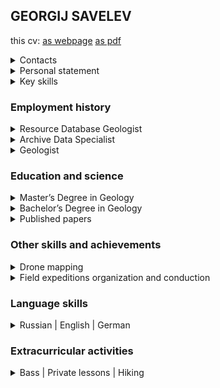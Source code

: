 <html>
<head>
<meta charset="utf-8">
<meta name="viewport" content="width=device-width, initial-scale=1.0">
<link rel="stylesheet" href="style.css">
</head>

## GEORGIJ SAVELEV

<span id="this_as_webpage">this cv: [as webpage](https://savelevgeo.github.io/SavelevGeo/)</span>
<span>[as pdf](https://github.com/SavelevGeo/SavelevGeo/blob/main/Georgij%20Savelev.pdf)</span>

<details class="contacts" id="contacts">
<summary>Contacts</summary>

- [savelevgeo.post@gmail.com](mailto:savelevgeo.post@gmail.com)
- [+79533473027](https://t.me/+79533473027)
- [Personal Website (Notion)][notion]
- [Xing][xing]
- [savelevgeo@GitHub][github]

</details>

<details id="personal_statement">
<summary>Personal statement</summary>

Motivated and experienced GIS professional with technical knowledge in ESRI ArcGIS and QGIS. Specializing in the development of web GIS solutions for geological projects, I am a Database Specialist skilled in collecting and analyzing geospatial data using advanced Geographic Information Systems (GIS) techniques.

I optimize the process by scripting in Python/VBA and running SQL queries for data tracking and geographic data manipulation. With five years of experience in the field, I have successfully completed numerous projects and delivered high-quality results, integrating GIS into geology.

</details>

<details>
<summary>Key skills</summary>

- ArcGIS, QGIS. Advanced&nbsp;GIS&nbsp;techniques
- Python3 scripting
  - pyqgis, arcpy, Fiona, geopandas, rasterio, GDAL
  - pandas, plotly, multiprocessing, FastAPI, uvicorn, requests, Google&nbsp;Colab ([pet&nbsp;project][ics_lookup])
  - tkinter, PyQt
- SQL queries within SQLite, GeoPackage, MS&nbsp;SQL&nbsp;Server, PostgreSQL, MS&nbsp;Access&nbsp;databases
- HTML, CSS, Javascript
  - Vue ([about&nbsp;sample&nbsp;app][about_gisogd]), Bootstrap
  - OpenLayers ([pet&nbsp;project][budiswebgeoref] - [source&nbsp;code][budiswebgeoref_sourcecode]), Leaflet, Mapbox ([pet&nbsp;project][geovacanciesmap])
- Cross-platform development with Apache&nbsp;Cordova ([pet&nbsp;project][ghandy])
- Spatial data analysis
- Drone Photogrammetry data processing

</details>

### Employment history

<details>
<summary>Resource Database Geologist</summary>

[Nordgold][nordgold] (Nordgold Management) &mdash; from 01.04.2024 to present

- Developed MSSQL database structure, speeding up the data upload process by 23%.
- Created a set of python scripts for data integrity checks, jupyter notebooks for data analysis and uploading.
- Set up a system of Power Query requests for data acquisition and management.
- Managed data collection and storage, ensuring data quality and accuracy.

</details>

<details>
<summary>Archive Data Specialist</summary>

[Polyus][polyus] (Polyus Geoservice) &mdash; from 15.06.2022 to 15.03.2024

- Implemented efficient data retrieval techniques to manage and organize geological research and literature data, resulting in a 45% reduction in search time for geologists
- Utilized ArcGIS-ESRI to analyze archive data for specified areas, showcasing GIS experience.
- Leveraged problem-solving skills and communication abilities to design visually appealing cartographic products, incorporating web-scraping and APIs for geographic data retrieval.
- Collaborated with a team, utilizing GIS expertise to enhance the data request process by creating user-friendly QGIS plugins and python scripts.
- Utilized GIS experience to create user-friendly database templates, manage geospatial data, and prepare base maps for field data collection using QField.
- Offered expert guidance to field geologists in QField and QGIS, facilitating precise geospatial data manipulation, cartographic outputs, and calculated rasters.
- Employed GIS software to accurately model drainage basins, utilizing geospatial applications for dataset creation and clear communication of results.

</details>

<details>
<summary>Geologist</summary>

[Geological Research Institute (VSEGEI)][vsegei], Methodic dep. (Saint-Petersburg, Russia), field work in Magadan region (north-eastern Asia) &mdash; from 01.11.2016 to 15.06.2022

- Conducted detailed analysis of remote sensing data, with a focus on satellite data, utilizing Python scripts for optimized work. Developed a standalone app, employing Python, to generate weather messages for SMS transmission to satellite phones.
- Demonstrated expertise in spatial analysis and cartography by creating and preparing various maps in ArcGIS and QGIS.
- Methodically organized and managed the GIS database, utilizing SQL for data storage.
- Proficient in Python for data analysis, utilizing it to enhance efficiency and accuracy
- Utilized CorelDraw, GIMP, and Inkscape for graphics creation
- Methodically organized data stored in MS Access databases using SQL, in Excel and Word documents with Python.
- Troubleshooting topology errors. Trained and consulted colleagues on GIS database management. Utilized 3D-visualization. Created technical reports.

</details>

### Education and science

<details>
<summary>Master’s Degree in Geology</summary>
   
[St. Petersburg state university, Institute of Earth sciences][spbu], Regional geology dep. &mdash; from 01.10.2016 to 15.06.2018

</details>

<details>
<summary>Bachelor’s Degree in Geology</summary>
   
[St. Petersburg state university, Institute of Earth sciences][spbu], Regional geology dep. &mdash; from 01.10.2012 to 15.06.2016

</details>

<details>
<summary>Published papers</summary>

- M. A. Shishkin (VSEGEI), S. I. Shkarubo (JSC MAGE),
  A. G. Konnov, G. V. Savel'ev (VSEGEI). Tectonics of the Polar Urals – Novaya Zemlya fold belts // [Regional Geology and Metallogeny, 2021. – № 86. – P. 5–10. – DOI: 10.52349/0869-7892_2021_86_05–10][vsegei_paper]
- Saldin V., Konnov Artem, Saveliev Georgiy. The Lower Permian Marine Succession of Pay-Khoy: Correlations and Problems in Stratigraphy // [Sedimentary Earth Systems: Stratigraphy, Geochronology, Petroleum Resources. PROCEEDINGS Kazan Golovkinsky Stratigraphic Meeting, 2019. – P. 218–222. – DOI: 10.26352/D924F5037][kazan_paper]

</details>

### Other skills and achievements

<details>
<summary>Drone mapping</summary>
   
* Demonstrated expertise in drone mapping and geological research, proficiently utilizing GIS workflows.
* Produced 10 detailed orthomosaics, covering up to 5 km2, and prepared technical reports with precision.
</details>

<details>
<summary>Field expeditions organization and conduction</summary>
   
* Organized and conducted field expeditions, including employee recruitment and training sessions.
* Successfully led two three-month long autonomous expeditions as a capable team leader, overseeing 4 subordinates.
* Contributed as a valuable team member in five two-to-three month long geological projects, showcasing strong field proficiency and leadership qualities.
</details>

### Language skills

<details>
<summary>Russian | English | German</summary>

- Russian (native)
- English (fluent B2)
- German (intermediate B1)
- French (basic A1)

</details>

### Extracurricular activities

<details>
<summary>Bass | Private lessons | Hiking</summary>
   
* Bass player at “Projekt Spokojstvije” (2012-2020) [soundcloud][soundcloud]
* Private geography, mathematics, chemistry lessons for school students (2013-2019)
* Hiking enthusiast (four trips a year) (2000-2013)
</details>

</html>

[notion]: https://savelevgeo.notion.site/GEORGIJ-SAVELEV-6a3dd718ea0a4fb5b68941b5442fb678?pvs=4
[xing]: https://www.xing.com/profile/Georgii_Savelev/web_profiles
[github]: https://github.com/SavelevGeo
[about_gisogd]: https://www.notion.so/savelevgeo/58c9ade28857400586f03edd1f9b3a19?v=9953fe4674f8466398ce99afe3ce26ac
[budiswebgeoref]: https://bugiswebgeoref.netlify.app/
[budiswebgeoref_sourcecode]: https://github.com/SavelevGeo/SelfGeoRef
[ics_lookup]: https://github.com/SavelevGeo/ics_lookup
[geovacanciesmap]: https://savelevgeo.github.io/geovacancies-map/
[ghandy]: https://github.com/SavelevGeo/ghandy
[nordgold]: https://nordgold.com/
[polyus]: https://polyus.com/en/
[vsegei]: https://vsegei.ru/en/
[spbu]: https://earth.spbu.ru/en/
[kazan_paper]: https://kpfu.ru/portal/docs/F_206914532/E_BOOK_D924_Proceedings.Kazan.pdf
[vsegei_paper]: https://karpinskyinstitute.ru/ru/public/reggeology_met/content/2021/86/86_01.pdf
[soundcloud]: https://soundcloud.com/proekt_spokoistvie/
